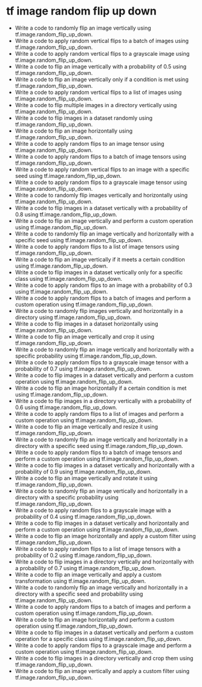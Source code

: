 # tf image random flip up down

- Write a code to randomly flip an image vertically using tf.image.random_flip_up_down.
- Write a code to apply random vertical flips to a batch of images using tf.image.random_flip_up_down.
- Write a code to apply random vertical flips to a grayscale image using tf.image.random_flip_up_down.
- Write a code to flip an image vertically with a probability of 0.5 using tf.image.random_flip_up_down.
- Write a code to flip an image vertically only if a condition is met using tf.image.random_flip_up_down.
- Write a code to apply random vertical flips to a list of images using tf.image.random_flip_up_down.
- Write a code to flip multiple images in a directory vertically using tf.image.random_flip_up_down.
- Write a code to flip images in a dataset randomly using tf.image.random_flip_up_down.
- Write a code to flip an image horizontally using tf.image.random_flip_up_down.
- Write a code to apply random flips to an image tensor using tf.image.random_flip_up_down.
- Write a code to apply random flips to a batch of image tensors using tf.image.random_flip_up_down.
- Write a code to apply random vertical flips to an image with a specific seed using tf.image.random_flip_up_down.
- Write a code to apply random flips to a grayscale image tensor using tf.image.random_flip_up_down.
- Write a code to randomly flip images vertically and horizontally using tf.image.random_flip_up_down.
- Write a code to flip images in a dataset vertically with a probability of 0.8 using tf.image.random_flip_up_down.
- Write a code to flip an image vertically and perform a custom operation using tf.image.random_flip_up_down.
- Write a code to randomly flip an image vertically and horizontally with a specific seed using tf.image.random_flip_up_down.
- Write a code to apply random flips to a list of image tensors using tf.image.random_flip_up_down.
- Write a code to flip an image vertically if it meets a certain condition using tf.image.random_flip_up_down.
- Write a code to flip images in a dataset vertically only for a specific class using tf.image.random_flip_up_down.
- Write a code to apply random flips to an image with a probability of 0.3 using tf.image.random_flip_up_down.
- Write a code to apply random flips to a batch of images and perform a custom operation using tf.image.random_flip_up_down.
- Write a code to randomly flip images vertically and horizontally in a directory using tf.image.random_flip_up_down.
- Write a code to flip images in a dataset horizontally using tf.image.random_flip_up_down.
- Write a code to flip an image vertically and crop it using tf.image.random_flip_up_down.
- Write a code to randomly flip an image vertically and horizontally with a specific probability using tf.image.random_flip_up_down.
- Write a code to apply random flips to a grayscale image tensor with a probability of 0.7 using tf.image.random_flip_up_down.
- Write a code to flip images in a dataset vertically and perform a custom operation using tf.image.random_flip_up_down.
- Write a code to flip an image horizontally if a certain condition is met using tf.image.random_flip_up_down.
- Write a code to flip images in a directory vertically with a probability of 0.6 using tf.image.random_flip_up_down.
- Write a code to apply random flips to a list of images and perform a custom operation using tf.image.random_flip_up_down.
- Write a code to flip an image vertically and resize it using tf.image.random_flip_up_down.
- Write a code to randomly flip an image vertically and horizontally in a directory with a specific seed using tf.image.random_flip_up_down.
- Write a code to apply random flips to a batch of image tensors and perform a custom operation using tf.image.random_flip_up_down.
- Write a code to flip images in a dataset vertically and horizontally with a probability of 0.9 using tf.image.random_flip_up_down.
- Write a code to flip an image vertically and rotate it using tf.image.random_flip_up_down.
- Write a code to randomly flip an image vertically and horizontally in a directory with a specific probability using tf.image.random_flip_up_down.
- Write a code to apply random flips to a grayscale image with a probability of 0.4 using tf.image.random_flip_up_down.
- Write a code to flip images in a dataset vertically and horizontally and perform a custom operation using tf.image.random_flip_up_down.
- Write a code to flip an image horizontally and apply a custom filter using tf.image.random_flip_up_down.
- Write a code to apply random flips to a list of image tensors with a probability of 0.2 using tf.image.random_flip_up_down.
- Write a code to flip images in a directory vertically and horizontally with a probability of 0.7 using tf.image.random_flip_up_down.
- Write a code to flip an image vertically and apply a custom transformation using tf.image.random_flip_up_down.
- Write a code to randomly flip an image vertically and horizontally in a directory with a specific seed and probability using tf.image.random_flip_up_down.
- Write a code to apply random flips to a batch of images and perform a custom operation using tf.image.random_flip_up_down.
- Write a code to flip an image horizontally and perform a custom operation using tf.image.random_flip_up_down.
- Write a code to flip images in a dataset vertically and perform a custom operation for a specific class using tf.image.random_flip_up_down.
- Write a code to apply random flips to a grayscale image and perform a custom operation using tf.image.random_flip_up_down.
- Write a code to flip images in a directory vertically and crop them using tf.image.random_flip_up_down.
- Write a code to flip an image vertically and apply a custom filter using tf.image.random_flip_up_down.